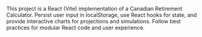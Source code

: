 <!-- Use this file to provide workspace-specific custom instructions to Copilot. For more details, visit https://code.visualstudio.com/docs/copilot/copilot-customization#_use-a-githubcopilotinstructionsmd-file -->

This project is a React (Vite) implementation of a Canadian Retirement Calculator. Persist user input in localStorage, use React hooks for state, and provide interactive charts for projections and simulations. Follow best practices for modular React code and user experience.